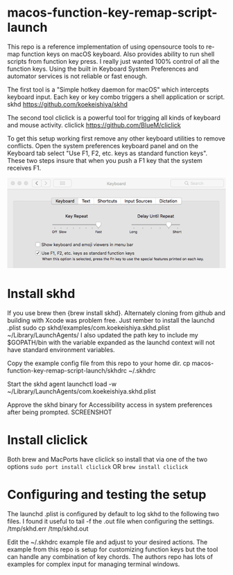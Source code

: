 # macos-function-key-remap-script-launch
This repo is a reference implementation of using opensource tools to re-map function keys on macOS keyboard. Also provides ability to run shell scripts from function key press. I really just wanted 100% control of all the function keys. Using the built in Keyboard System Preferences and automator services is not reliable or fast enough. 

The first tool is a "Simple hotkey daemon for macOS" which intercepts keyboard input. Each key or key combo triggers a shell application or script. 
skhd
https://github.com/koekeishiya/skhd

The second tool cliclick is a powerful tool for trigging all kinds of keyboard and mouse activity. 
cliclick
https://github.com/BlueM/cliclick

To get this setup working first remove any other keyboard utilities to remove conflicts. Open the system preferences keyboard panel and on the Keyboard tab select "Use F1, F2, etc. keys as standard function keys". These two steps insure that when you push a F1 key that the system receives F1.

![Keyboard preferences enabling standard function keys](screenshot/function-key-toggle.png?raw=true "Keyboard Preferences")

# Install skhd
If you use brew then {brew install skhd}. Alternately cloning from github and building with Xcode was problem free. Just rember to install the launchd .plist 
    sudo cp skhd/examples/com.koekeishiya.skhd.plist ~/Library/LaunchAgents/
I also updated the path key to include my $GOPATH/bin with the variable expanded as the launchd context will not have standard environment variables.

Copy the example config file from this repo to your home dir.
    cp macos-function-key-remap-script-launch/skhdrc ~/.skhdrc

Start the skhd agent
    launchctl load -w ~/Library/LaunchAgents/com.koekeishiya.skhd.plist

Approve the skhd binary for Accessibility access in system preferences after being prompted.
SCREENSHOT

# Install cliclick
Both brew and MacPorts have cliclick so install that via one of the two options
```sudo port install cliclick```
OR
```brew install cliclick```

# Configuring and testing the setup
The launchd .plist is configured by default to log skhd to the following two files. I found it useful to tail -f the .out file when configuring the settings.
    /tmp/skhd.err
    /tmp/skhd.out

Edit the ~/.skhdrc example file and adjust to your desired actions. The example from this repo is setup for customizing function keys but the tool can handle any combination of key chords. The authors repo has lots of examples for complex input for managing terminal windows. 

